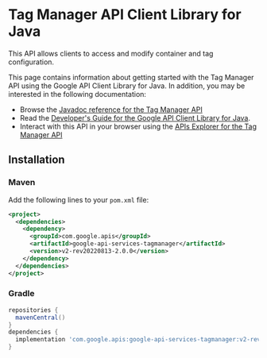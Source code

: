 # Tag Manager API Client Library for Java

This API allows clients to access and modify container and tag configuration.

This page contains information about getting started with the Tag Manager API
using the Google API Client Library for Java. In addition, you may be interested
in the following documentation:

* Browse the [Javadoc reference for the Tag Manager API][javadoc]
* Read the [Developer's Guide for the Google API Client Library for Java][google-api-client].
* Interact with this API in your browser using the [APIs Explorer for the Tag Manager API][api-explorer]

## Installation

### Maven

Add the following lines to your `pom.xml` file:

```xml
<project>
  <dependencies>
    <dependency>
      <groupId>com.google.apis</groupId>
      <artifactId>google-api-services-tagmanager</artifactId>
      <version>v2-rev20220813-2.0.0</version>
    </dependency>
  </dependencies>
</project>
```

### Gradle

```gradle
repositories {
  mavenCentral()
}
dependencies {
  implementation 'com.google.apis:google-api-services-tagmanager:v2-rev20220813-2.0.0'
}
```

[javadoc]: https://googleapis.dev/java/google-api-services-tagmanager/latest/index.html
[google-api-client]: https://github.com/googleapis/google-api-java-client/
[api-explorer]: https://developers.google.com/apis-explorer/#p/tagmanager/v1/
